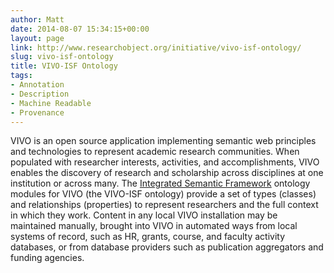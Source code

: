 ```yaml
---
author: Matt
date: 2014-08-07 15:34:15+00:00
layout: page
link: http://www.researchobject.org/initiative/vivo-isf-ontology/
slug: vivo-isf-ontology
title: VIVO-ISF Ontology
tags:
- Annotation
- Description
- Machine Readable
- Provenance
---
```

VIVO is an open source application implementing semantic web principles and technologies to represent academic research communities. When populated with researcher interests, activities, and accomplishments, VIVO enables the discovery of research and scholarship across disciplines at one institution or across many.
The [Integrated Semantic Framework](http://ctsaconnect.org/) ontology modules for VIVO (the VIVO-ISF ontology) provide a set of types (classes) and relationships (properties) to represent researchers and the full context in which they work. Content in any local VIVO installation may be maintained manually, brought into VIVO in automated ways from local systems of record, such as HR, grants, course, and faculty activity databases, or from database providers such as publication aggregators and funding agencies.
